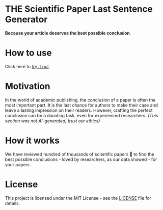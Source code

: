 # THE Scientific Paper Last Sentence Generator
**Because your article deserves the best possible conclusion**

# How to use
Click here to [try it out](https://the-scientific-paper-last-sentence-generator.vercel.app/).

# Motivation
In the world of academic publishing, the conclusion of a paper is often the most important part. It is the last chance for authors to make their case and leave a lasting impression on their readers. However, crafting the perfect conclusion can be a daunting task, even for experienced researchers. _(This section was not AI-generated, trust our ethics)_

# How it works
We have reviewed hundred of thousands of scientific papers 📄 to find the best possible conclusions - loved by researchers, as our data showed - for your papers.

# License
This project is licensed under the MIT License - see the [LICENSE](LICENSE) file for details.